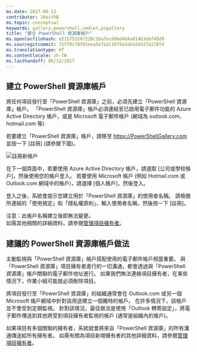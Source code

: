 ```yaml
---
ms.date: 2017-06-12
contributor: JKeithB
ms.topic: conceptual
keywords: gallery,powershell,cmdlet,psgallery
title: "建立 PowerShell 資源庫帳戶"
ms.openlocfilehash: e21575320f220c1ba7ecd9bd464a814b3ebf49d9
ms.sourcegitcommit: 75f70c7df01eea5e7a2c16f9a3ab1dd437a1f8fd
ms.translationtype: HT
ms.contentlocale: zh-TW
ms.lasthandoff: 06/12/2017
---
```

<a id="creating-a-powershell-gallery-account" class="xliff"></a>
## 建立 PowerShell 資源庫帳戶

將任何項目發行至「PowerShell 資源庫」之前，必須先建立「PowerShell 資源庫」帳戶。 「PowerShell 資源庫」帳戶必須連結至已啟用電子郵件功能的 Azure Active Directory 帳戶，或是 Microsoft 電子郵件帳戶 (網域為 outlook.com、hotmail.com 等)

若要建立「PowerShell 資源庫」帳戶，請移至 https://PowerShellGallery.com 並按一下 [註冊] (請參閱下圖)。 

![註冊新帳戶](./images/CreatingAccount-Register.png)

在下一個頁面中，若要使用 Azure Active Directory 帳戶，請選取 [公司或學校帳戶]，然後使用您的帳戶登入。 若要使用 Microsoft 帳戶 (例如 Hotmail.com 或 Outlook.com 網域中的帳戶)，請選擇 [個人帳戶]，然後登入。 

登入之後，系統會提示您建立用於「PowerShell 資源庫」的使用者名稱。 請檢閱所連結的「使用規定」和「隱私權原則」、輸入使用者名稱，然後按一下 [註冊]。

注意：此帳戶名稱建立後即無法變更。  
如需其他相關的詳細資料，請參閱[管理項目擁有者](https://msdn.microsoft.com/en-us/powershell/gallery/psgallery/managing-item-owners)。

<a id="recommended-practices-for-powershell-gallery-accounts" class="xliff"></a>
## 建議的 PowerShell 資源庫帳戶做法

主動監視與「PowerShell 資源庫」帳戶搭配使用的電子郵件帳戶相當重要。
與「PowerShell 資源庫」項目擁有者進行的一切溝通，都會透過與「PowerShell 資源庫」帳戶關聯的電子郵件地址進行。
如果我們無法連絡項目擁有者，在某些情況下，作業小組可能就必須刪除項目。

將項目發行至「PowerShell 資源庫」的組織通常會在 Outlook.com 或另一個 Microsoft 帳戶網域中針對該用途建立一個獨特的帳戶。
在許多情況下，該帳戶並不會受到定期監視。 針對該情況，最佳做法是使用「Outlook 轉寄設定」，將電子郵件傳送到其他將受到項目擁有者監視的帳戶 (通常是組織內的帳戶)。

如果項目有多個關聯的擁有者，系統就會將來自「PowerShell 資源庫」的所有溝通傳送給所有擁有者。
如需有關為項目新增擁有者的其他詳細資料，請參閱[管理項目擁有者](https://msdn.microsoft.com/en-us/powershell/gallery/psgallery/managing-item-owners)。 

